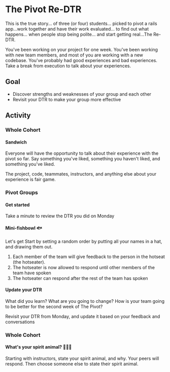 # The Pivot Re-DTR

This is the true story... of three (or four) students... picked to pivot a rails app...work together and have their work evaluated... to find out what happens... when people stop being polite... and start getting real...The Re-DTR.

You've been working on your project for one week. You've been working with new team members, and most of you are working with a new codebase. You've probably had good experiences and bad experiences. Take a break from execution to talk about your experiences.

## Goal

- Discover strengths and weaknesses of your group and each other
- Revisit your DTR to make your group more effective

## Activity

### Whole Cohort

#### Sandwich 

Everyone will have the opportunity to talk about their experience with the pivot so far. Say something you've liked, something you haven't liked, and something you've liked.

The project, code, teammates, instructors, and anything else about your experience is fair game.

### Pivot Groups

#### Get started

Take a minute to review the DTR you did on Monday

#### Mini-fishbowl 🐟

Let's get  Start by setting a random order by putting all your names in a hat, and drawing them out.

1. Each member of the team will give feedback to the person in the hotseat (the hotseater).
2. The hotseater is now allowed to respond until other members of the team have spoken
3. The hotseater can respond after the rest of the team has spoken

#### Update your DTR

What did you learn? What are you going to change? How is your team going to be better for the second week of The Pivot?

Revisit your DTR from Monday, and update it based on your feedback and conversations

### Whole Cohort

#### What's your spirit animal? 🐯🐵🐼

Starting with instructors, state your spirit animal, and why. Your peers will respond. Then choose someone else to state their spirit animal.
